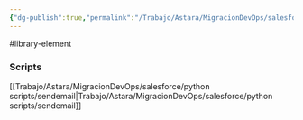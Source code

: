 ```yaml
---
{"dg-publish":true,"permalink":"/Trabajo/Astara/MigracionDevOps/salesforce/libraries/sendEmail/"}
---
```



#library-element

### Scripts
[[Trabajo/Astara/MigracionDevOps/salesforce/python scripts/sendemail\|Trabajo/Astara/MigracionDevOps/salesforce/python scripts/sendemail]]

